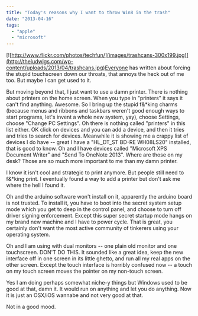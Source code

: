 ```yaml
---
title: "Today's reasons why I want to throw Win8 in the trash"
date: "2013-04-16"
tags: 
  - "apple"
  - "microsoft"
---
```


[![http://www.flickr.com/photos/techfun/](images/trashcans-300x199.jpg)](http://theludwigs.com/wp-content/uploads/2013/04/trashcans.jpg)Everyone has written about forcing the stupid touchscreen down our throats, that annoys the heck out of me too. But maybe I can get used to it.

But moving beyond that, I just want to use a damn printer. There is nothing about printers on the home screen. When you type in "printers" it says it can't find anything. Awesome. So I bring up the stupid f&\*king charms (because menus and ribbons and taskbars weren't good enough ways to start programs, let's invent a whole new system, yay), choose Settings, choose "Change PC Settings". Oh there is nothing called "printers" in this list either. OK click on devices and you can add a device, and then it tries and tries to search for devices. Meanwhile it is showing me a crappy list of devices I do have -- great I have a "HL\_DT\_ST BD-RE WH08LS20" installed, that is good to know. Oh and I have devices called "Microsoft XPS Document Writer" and "Send To OneNote 2013". Where are those on my desk? Those are so much more important to me than my damn printer.

I know it isn't cool and strategic to print anymore. But people still need to f&\*king print. I eventually found a way to add a printer but don't ask me where the hell I found it.

Oh and the arduino software won't install on it, apparently the arduino board is not trusted. To install it, you have to boot into the secret system setup mode which you get to deep in the control panel, and choose to turn off driver signing enforcement. Except this super secret startup mode hangs on my brand new machine and I have to power cycle. That is great, you certainly don't want the most active community of tinkerers using your operating system.

Oh and I am using with dual monitors -- one plain old monitor and one touchscreen. DON'T DO THIS. It sounded like a great idea, keep the new interface off in one screen in its little ghetto, and run all my real apps on the other screen. Except the touch interface is horribly confused now -- a touch on my touch screen moves the pointer on my non-touch screen.

Yes I am doing perhaps somewhat niche-y things but Windows used to be good at that, damn it. It would run on anything and let you do anything. Now it is just an OSX/iOS wannabe and not very good at that.

Not in a good mood.
